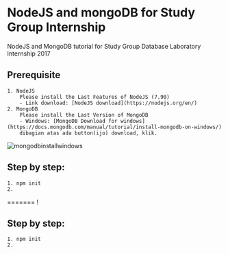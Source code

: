 # NodeJS and mongoDB for Study Group Internship
NodeJS and MongoDB tutorial for Study Group Database Laboratory Internship 2017

## Prerequisite
    1. NodeJS
        Please install the Last Features of NodeJS (7.90)
        - Link download: [NodeJS download](https://nodejs.org/en/)
    2. MongoDB
        Please install the Last Version of MongoDB
        - Windows: [MongoDB Download for windows](https://docs.mongodb.com/manual/tutorial/install-mongodb-on-windows/)
        dibagian atas ada button(ijo) download, klik.
![mongodbinstallwindows](https://cloud.githubusercontent.com/assets/15356855/25158895/fad258b0-24d5-11e7-8df1-fa79bf256dbc.PNG)

## Step by step:
    1. npm init
    2.
=======
        !
## Step by step:
    1. npm init
    2.
